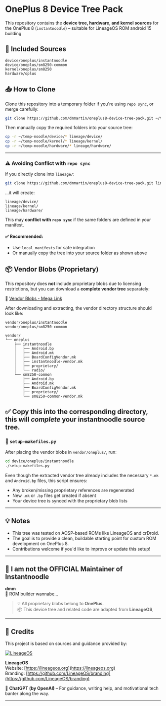 # OnePlus 8 Device Tree Pack

This repository contains the **device tree, hardware, and kernel sources** for the OnePlus 8 (`instantnoodle`) – suitable for LineageOS ROM android 15 building

## 📂 Included Sources

```
device/oneplus/instantnoodle
device/oneplus/sm8250-common
kernel/oneplus/sm8250
hardware/oplus
```

## 📥 How to Clone

Clone this repository into a temporary folder if you're using `repo sync`, or merge carefully:

```bash
git clone https://github.com/dmmartin/oneplus8-device-tree-pack.git ~/temp-noodle
```

Then manually copy the required folders into your source tree:

```bash
cp -r ~/temp-noodle/device/* lineage/device/
cp -r ~/temp-noodle/kernel/* lineage/kernel/
cp -r ~/temp-noodle/hardware/* lineage/hardware/
```

---

### ⚠️ Avoiding Conflict with `repo sync`

If you directly clone into `lineage/`:

```bash
git clone https://github.com/dmmartin/oneplus8-device-tree-pack.git lineage/
```

…it will create:

```
lineage/device/
lineage/kernel/
lineage/hardware/
```

This may **conflict with `repo sync`** if the same folders are defined in your manifest.

#### ✅ Recommended:
- Use `local_manifests` for safe integration
- Or manually copy the tree into your source folder as shown above



## 📦 Vendor Blobs (Proprietary)

This repository does **not** include proprietary blobs due to licensing restrictions, but you can download a **complete vendor tree** separately:

🔗 [Vendor Blobs - Mega Link](https://mega.nz/file/hZxzhRKQ#LOdLHH1dp64XoD7GztBYnpC4vNygiHbWTIHAoyjy5C8)

After downloading and extracting, the vendor directory structure should look like:

```
vendor/oneplus/instantnoodle
vendor/oneplus/sm8250-common
```
```
vendor/
└── oneplus
    ├── instantnoodle
    │   ├── Android.bp
    │   ├── Android.mk
    │   ├── BoardConfigVendor.mk
    │   ├── instantnoodle-vendor.mk
    │   ├── proprietary/
    │   └── radio/
    └── sm8250-common
        ├── Android.bp
        ├── Android.mk
        ├── BoardConfigVendor.mk
        ├── proprietary/
        └── sm8250-common-vendor.mk
```
✅ Copy this into the corresponding directory, this will ***complete*** your instantnoodle source tree.
---

### 🔧 `setup-makefiles.py`

After placing the vendor blobs in `vendor/oneplus/`, run:

```bash
cd device/oneplus/instantnoodle
./setup-makefiles.py
```

Even though the extracted vendor tree already includes the necessary `*.mk` and `Android.bp` files, this script ensures:

- Any broken/missing proprietary references are regenerated
- New `.mk` or `.bp` files get created if absent
- Your device tree is synced with the proprietary blob lists

---

## 💡 Notes

- This tree was tested on AOSP-based ROMs like LineageOS and crDroid.
- The goal is to provide a clean, buildable starting point for custom ROM development on OnePlus 8.
- Contributions welcome if you'd like to improve or update this setup!

---

## 🧠 I am not the OFFICIAL Maintainer of Instantnoodle

**dmm**  
🔧 ROM builder wannabe...  

> 💡 All proprietary blobs belong to **OnePlus**.  
> 📦 This device tree and related code are adapted from **LineageOS**,  

---

## 👥 Credits

This project is based on sources and guidance provided by:

[![LineageOS](https://raw.githubusercontent.com/LineageOS/branding/master/logo/lineage-logo.png)](https://lineageos.org)

**LineageOS**  
Website: [https://lineageos.org](https://lineageos.org)  
Branding: [https://github.com/LineageOS/branding](https://github.com/LineageOS/branding)

🤖 **ChatGPT (by OpenAI)** – For guidance, writing help, and motivational tech banter along the way.

---
